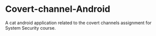 # Covert-channel-Android
A cat android application related to the covert channels assignment for System Security course.
